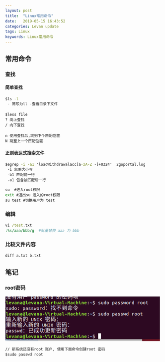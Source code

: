 ```yaml
---
layout: post  
title:  "Linux常用命令"  
date:   2019-05-15 16:43:52
categories: Levan update  
tags: Linux
keywords: Linux常用命令  
---
```


## 常用命令

### 查找

#### 简单查找

```cmd
$ls -l 
 - 简写为ll -查看目录下文件

$less file
? 向上查找
/ 向下查找

n 使用查找后,跳到下个匹配位置
N 跳至上一个匹配位置

```

#### 正则表达式搜索文件

```cmd
$egrep -i -a1 'loadWithdrawalacc[a-zA-Z -]+0324'  2goportal.log
 -i 忽略大小写
 -b1 匹配前一行
 -a1 包含被匹配后一行

```

```cmd
su  #进入root权限
exit #退出su 进入的root权限
su test #切换用户为 test

```

### 编辑  

```cmd
vi /test.txt
:%s/aaa/bbb/g  #批量替换 aaa 为 bbb
```
<!--more -->

### 比较文件内容

```cmd
diff a.txt b.txt
```

## 笔记

### root密码

![eg img](/assets/linux/linux-sudo-root-password-cmd.png)

```cmd
// 新系统还没有root 账户, 使用下面命令创建root 密码
$sudo passwd root
```

